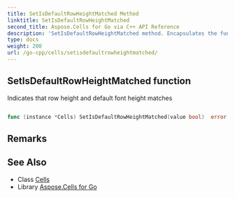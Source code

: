 ```yaml
---
title: SetIsDefaultRowHeightMatched Method 
linktitle: SetIsDefaultRowHeightMatched
second_title: Aspose.Cells for Go via C++ API Reference
description: 'SetIsDefaultRowHeightMatched method. Encapsulates the function that represents setisdefaultrowheightmatched in Go.'
type: docs
weight: 200
url: /go-cpp/cells/setisdefaultrowheightmatched/
---
```


## SetIsDefaultRowHeightMatched function

Indicates that row height and default font height matches

```go

func (instance *Cells) SetIsDefaultRowHeightMatched(value bool)  error

```

## Remarks


## See Also

* Class [Cells](../)
* Library [Aspose.Cells for Go](../../)
